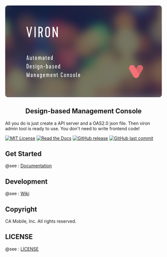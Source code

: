 ![VIRON](./art/banner.png)

<h2 align="center">Design-based Management Console</h2>

All you do is just create a API server and a OAS2.0 json file. Then viron admin tool is ready to use.
You don't need to write frontend code!

[![MIT License](http://img.shields.io/badge/license-MIT-blue.svg?style=flat)](LICENSE)
[![Read the Docs](https://img.shields.io/readthedocs/pip.svg)](https://cam-inc.github.io/viron-doc/)
[![GitHub release](https://img.shields.io/github/release/cam-inc/viron.svg)]()
[![GitHub last commit](https://img.shields.io/github/last-commit/cam-inc/viron.svg)]()

## Get Started

@see : [Documentation](https://cam-inc.github.io/viron-doc/)

## Development

@see : [Wiki](https://github.com/cam-inc/viron/wiki)


## Copyright

CA Mobile, Inc. All rights reserved.

## LICENSE

@see : [LICENSE](LICENSE)
